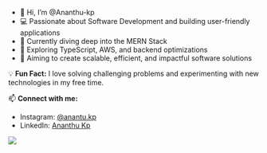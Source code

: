 - 👋 Hi, I’m @Ananthu-kp  
- 💻 Passionate about Software Development and building user-friendly applications  
- 🌱 Currently diving deep into the MERN Stack  
- 🚀 Exploring TypeScript, AWS, and backend optimizations  
- 🎯 Aiming to create scalable, efficient, and impactful software solutions  

💡 **Fun Fact:** I love solving challenging problems and experimenting with new technologies in my free time.  

📫 **Connect with me:**  
  - Instagram: [@anantu.kp](https://instagram.com/anantu.kp)  
  - LinkedIn: [Ananthu Kp](#add-link-to-your-LinkedIn-profile)  

[![](https://visitcount.itsvg.in/api?id=Ananthu-kp&label=Profile%20Views&pretty=false)](https://visitcount.itsvg.in)  

<!---
Ananthu-kp/Ananthu-kp is a ✨ special ✨ repository because its `README.md` (this file) appears on your GitHub profile.
You can click the Preview link to take a look at your changes.
--->
